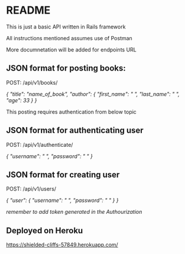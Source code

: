 # README

This is just a basic API written in Rails framework

All instructions mentioned assumes use of Postman


More documnetation will be added for endpoints URL

## JSON format for posting books:

POST: /api/v1/books/

*{
  "title": "name_of_book",
  "author": {
    "first_name": "  ",
    "last_name": "  ",
    "age": 33
  }
}*

This posting requires authentication from below topic

## JSON format for authenticating user

POST:  /api/v1/authenticate/

*{
  "username": "  ",
  "password": "  "
}*

## JSON format for creating user

POST: /api/v1/users/

*{
    "user": {
        "username": "  ",
        "password": "  "
    }
}*

*remember to add token generated in the Authourization*

## Deployed on Heroku
https://shielded-cliffs-57849.herokuapp.com/
